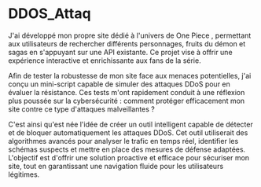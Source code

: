 # DDOS_Attaq

J'ai développé mon propre site dédié à l'univers de One Piece , permettant aux utilisateurs de rechercher différents personnages, fruits du démon et sagas en s'appuyant sur une API existante. Ce projet vise à offrir une expérience interactive et enrichissante aux fans de la série.

Afin de tester la robustesse de mon site face aux menaces potentielles, j'ai conçu un mini-script capable de simuler des attaques DDoS pour en évaluer la résistance. Ces tests m'ont rapidement conduit à une réflexion plus poussée sur la cybersécurité : comment protéger efficacement mon site contre ce type d'attaques malveillantes ?

C'est ainsi qu'est née l'idée de créer un outil intelligent capable de détecter et de bloquer automatiquement les attaques DDoS. Cet outil utiliserait des algorithmes avancés pour analyser le trafic en temps réel, identifier les schémas suspects et mettre en place des mesures de défense adaptées. L'objectif est d'offrir une solution proactive et efficace pour sécuriser mon site, tout en garantissant une navigation fluide pour les utilisateurs légitimes.
